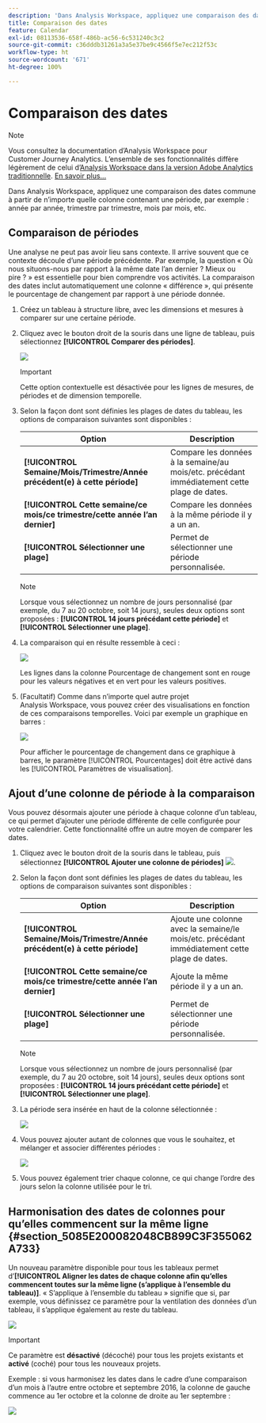 ```yaml
---
description: 'Dans Analysis Workspace, appliquez une comparaison des dates commune à partir de n’importe quelle colonne contenant une période, par exemple : année par année, trimestre par trimestre, mois par mois, etc.'
title: Comparaison des dates
feature: Calendar
exl-id: 08113536-658f-486b-ac56-6c531240c3c2
source-git-commit: c36dddb31261a3a5e37be9c4566f5e7ec212f53c
workflow-type: ht
source-wordcount: '671'
ht-degree: 100%

---
```


# Comparaison des dates

>[!NOTE]
>
>Vous consultez la documentation d’Analysis Workspace pour Customer Journey Analytics. L’ensemble de ses fonctionnalités diffère légèrement de celui d’[Analysis Workspace dans la version Adobe Analytics traditionnelle](https://experienceleague.adobe.com/docs/analytics/analyze/analysis-workspace/home.html?lang=fr). [En savoir plus...](/help/getting-started/cja-aa.md)

Dans Analysis Workspace, appliquez une comparaison des dates commune à partir de n’importe quelle colonne contenant une période, par exemple : année par année, trimestre par trimestre, mois par mois, etc.

## Comparaison de périodes

Une analyse ne peut pas avoir lieu sans contexte. Il arrive souvent que ce contexte découle d’une période précédente. Par exemple, la question « Où nous situons-nous par rapport à la même date l’an dernier ? Mieux ou pire ? » est essentielle pour bien comprendre vos activités. La comparaison des dates inclut automatiquement une colonne « différence », qui présente le pourcentage de changement par rapport à une période donnée.

1. Créez un tableau à structure libre, avec les dimensions et mesures à comparer sur une certaine période.
1. Cliquez avec le bouton droit de la souris dans une ligne de tableau, puis sélectionnez **[!UICONTROL Comparer des périodes]**.

   ![](assets/compare-time.png)

   >[!IMPORTANT]
   >
   >Cette option contextuelle est désactivée pour les lignes de mesures, de périodes et de dimension temporelle.

1. Selon la façon dont sont définies les plages de dates du tableau, les options de comparaison suivantes sont disponibles :

   | Option | Description |
   |---|---|
   | **[!UICONTROL Semaine/Mois/Trimestre/Année précédent(e) à cette période]** | Compare les données à la semaine/au mois/etc. précédant immédiatement cette plage de dates. |
   | **[!UICONTROL Cette semaine/ce mois/ce trimestre/cette année l’an dernier]** | Compare les données à la même période il y a un an. |
   | **[!UICONTROL Sélectionner une plage]** | Permet de sélectionner une période personnalisée. |

   >[!NOTE]
   >
   >Lorsque vous sélectionnez un nombre de jours personnalisé (par exemple, du 7 au 20 octobre, soit 14 jours), seules deux options sont proposées : **[!UICONTROL 14 jours précédant cette période]** et **[!UICONTROL Sélectionner une plage]**.

1. La comparaison qui en résulte ressemble à ceci :

   ![](assets/compare-time-result.png)

   Les lignes dans la colonne Pourcentage de changement sont en rouge pour les valeurs négatives et en vert pour les valeurs positives.

1. (Facultatif) Comme dans n’importe quel autre projet Analysis Workspace, vous pouvez créer des visualisations en fonction de ces comparaisons temporelles. Voici par exemple un graphique en barres :

   ![](assets/compare-time-barchart.png)

   Pour afficher le pourcentage de changement dans ce graphique à barres, le paramètre [!UICONTROL Pourcentages] doit être activé dans les [!UICONTROL Paramètres de visualisation].

## Ajout d’une colonne de période à la comparaison

Vous pouvez désormais ajouter une période à chaque colonne d’un tableau, ce qui permet d’ajouter une période différente de celle configurée pour votre calendrier. Cette fonctionnalité offre un autre moyen de comparer les dates.

1. Cliquez avec le bouton droit de la souris dans le tableau, puis sélectionnez **[!UICONTROL Ajouter une colonne de périodes]** ![](assets/add-time-period-column.png).

1. Selon la façon dont sont définies les plages de dates du tableau, les options de comparaison suivantes sont disponibles :

   | Option | Description |
   |---|---|
   | **[!UICONTROL Semaine/Mois/Trimestre/Année précédent(e) à cette période]** | Ajoute une colonne avec la semaine/le mois/etc. précédant immédiatement cette plage de dates. |
   | **[!UICONTROL Cette semaine/ce mois/ce trimestre/cette année l’an dernier]** | Ajoute la même période il y a un an. |
   | **[!UICONTROL Sélectionner une plage]** | Permet de sélectionner une période personnalisée. |

   >[!NOTE]
   >
   >Lorsque vous sélectionnez un nombre de jours personnalisé (par exemple, du 7 au 20 octobre, soit 14 jours), seules deux options sont proposées : **[!UICONTROL 14 jours précédant cette période]** et **[!UICONTROL Sélectionner une plage]**.

1. La période sera insérée en haut de la colonne sélectionnée :

   ![](assets/add-time-period-column2.png)

1. Vous pouvez ajouter autant de colonnes que vous le souhaitez, et mélanger et associer différentes périodes :

   ![](assets/add-time-period-column4.png)

1. Vous pouvez également trier chaque colonne, ce qui change l’ordre des jours selon la colonne utilisée pour le tri.

## Harmonisation des dates de colonnes pour qu’elles commencent sur la même ligne {#section_5085E200082048CB899C3F355062A733}

Un nouveau paramètre disponible pour tous les tableaux permet d’**[!UICONTROL Aligner les dates de chaque colonne afin qu’elles commencent toutes sur la même ligne (s’applique à l’ensemble du tableau)]**. « S’applique à l’ensemble du tableau » signifie que si, par exemple, vous définissez ce paramètre pour la ventilation des données d’un tableau, il s’applique également au reste du tableau.

![](assets/date-comparison-setting.png)

>[!IMPORTANT]
>
>Ce paramètre est **désactivé** (décoché) pour tous les projets existants et **activé** (coché) pour tous les nouveaux projets.

Exemple : si vous harmonisez les dates dans le cadre d’une comparaison d’un mois à l’autre entre octobre et septembre 2016, la colonne de gauche commence au 1er octobre et la colonne de droite au 1er septembre :

![](assets/add-time-period-column3.png)

<!-- 

<p>See Jonny Moon's email from November 3. </p>

 -->
